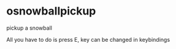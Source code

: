 # osnowballpickup
pickup a snowball



All you have to do is press E, key can be changed in keybindings
